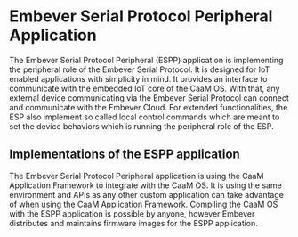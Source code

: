 # Embever Serial Protocol Peripheral Application

The Embever Serial Protocol Peripheral (ESPP) application is implementing the peripheral role of the Embever Serial Protocol. It is designed for IoT enabled applications with simplicity in mind. It provides an interface to communicate with the embedded IoT core of the CaaM OS. With that, any external device communicating via the Embever Serial Protocol can connect and communicate with the Embever Cloud. For extended functionalities, the ESP also implement so called local control commands which are meant to set the device behaviors which is running the peripheral role of the ESP.

## Implementations of the ESPP application

The Embever Serial Protocol Peripheral application is using the CaaM Application Framework to integrate with the CaaM OS. It is using the same environment and APIs as any other custom application can take advantage of when using the CaaM Application Framework. Compiling the CaaM OS with the ESPP application is possible by anyone, however Embever distributes and maintains firmware images for the ESPP application.


